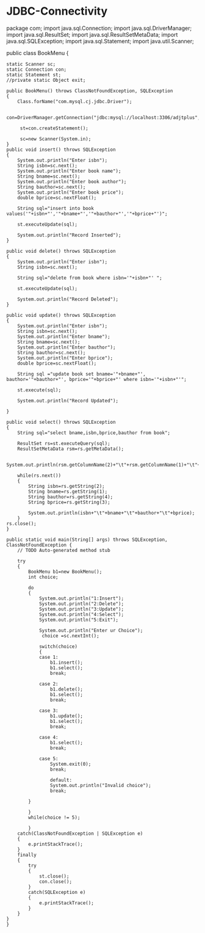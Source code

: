 # JDBC-Connectivity

package com;
import java.sql.Connection;
import java.sql.DriverManager;
import java.sql.ResultSet;
import java.sql.ResultSetMetaData;
import java.sql.SQLException;
import java.sql.Statement;
import java.util.Scanner;

public class BookMenu {

	static Scanner sc;
	static Connection con;
	static Statement st;
	//private static Object exit;
	
	public BookMenu() throws ClassNotFoundException, SQLException
	{
		Class.forName("com.mysql.cj.jdbc.Driver");
		
		 con=DriverManager.getConnection("jdbc:mysql://localhost:3306/adjtplus","root","root");
		
		 st=con.createStatement();
		
		 sc=new Scanner(System.in);
	}
	public void insert() throws SQLException
	{
		System.out.println("Enter isbn");
		String isbn=sc.next();
		System.out.println("Enter book name");
		String bname=sc.next();
		System.out.println("Enter book author");
		String bauthor=sc.next();
		System.out.println("Enter book price");
		double bprice=sc.nextFloat();
		
		String sql="insert into book values('"+isbn+"','"+bname+"','"+bauthor+"','"+bprice+"')";
	
		st.executeUpdate(sql);
		
		System.out.println("Record Inserted");
	}
	
	public void delete() throws SQLException
	{
		System.out.println("Enter isbn");
		String isbn=sc.next();
		
		String sql="delete from book where isbn='"+isbn+"' ";
		
		st.executeUpdate(sql);
		
		System.out.println("Record Deleted");
	}
	
	public void update() throws SQLException
	{
		System.out.println("Enter isbn");
		String isbn=sc.next();
		System.out.println("Enter bname");
		String bname=sc.next();
		System.out.println("Enter bauthor");
		String bauthor=sc.next();
		System.out.println("Enter bprice");
		double bprice=sc.nextFloat();
		
		String sql ="update book set bname='"+bname+"', bauthor='"+bauthor+"', bprice='"+bprice+"' where isbn='"+isbn+"'";
		
		st.execute(sql);
		
		System.out.println("Record Updated");
		
	}
	
	public void select() throws SQLException
	{
		String sql="select bname,isbn,bprice,bauthor from book";
		
		ResultSet rs=st.executeQuery(sql);
		ResultSetMetaData rsm=rs.getMetaData();
		
		System.out.println(rsm.getColumnName(2)+"\t"+rsm.getColumnName(1)+"\t"+rsm.getColumnName(4)+"\t"+rsm.getColumnName(3));
		
		while(rs.next())
		{
			String isbn=rs.getString(2);
			String bname=rs.getString(1);
			String bauthor=rs.getString(4);
			String bprice=rs.getString(3);
			
			System.out.println(isbn+"\t"+bname+"\t"+bauthor+"\t"+bprice);
		}
	rs.close();
	}

	public static void main(String[] args) throws SQLException, ClassNotFoundException {
		// TODO Auto-generated method stub

		try
		{
			BookMenu b1=new BookMenu();
			int choice;
			
			do
			{
				System.out.println("1:Insert");
				System.out.println("2:Delete");
				System.out.println("3:Update");
				System.out.println("4:Select");
				System.out.println("5:Exit");
				
				System.out.println("Enter ur Choice");
				 choice =sc.nextInt();
				
				switch(choice)
				{
				case 1:
					b1.insert();
					b1.select();
					break;
				
				case 2:
					b1.delete();
					b1.select();
					break;
					
				case 3:
					b1.update();
					b1.select();
					break;
					
				case 4:
					b1.select();
					break;
					
				case 5:
					System.exit(0);
					break;
					
					default:
					System.out.println("Invalid choice");
					break;
				
			}
			
			}
			while(choice != 5);
			
			}
		catch(ClassNotFoundException | SQLException e)
		{
			e.printStackTrace();
		}
		finally
		{
			try
			{
				st.close();
				con.close();
			}
			catch(SQLException e)
			{
				e.printStackTrace();
			}
		}
	}
	}

		
